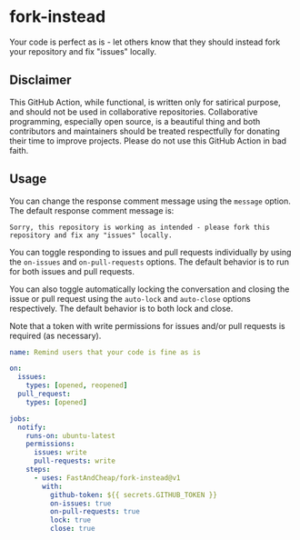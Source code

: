 # fork-instead
Your code is perfect as is - let others know that they should instead fork your
repository and fix "issues" locally.

## Disclaimer

This GitHub Action, while functional, is written only for satirical purpose, and
should not be used in collaborative repositories.  Collaborative programming,
especially open source, is a beautiful thing and both contributors and maintainers
should be treated respectfully for donating their time to improve projects.  Please
do not use this GitHub Action in bad faith.

## Usage

You can change the response comment message using the `message` option. The default
response comment message is:

`Sorry, this repository is working as intended - please fork this repository and fix any "issues" locally.`

You can toggle responding to issues and pull requests individually by using the
`on-issues` and `on-pull-requests` options.  The default behavior is to run for both
issues and pull requests.

You can also toggle automatically locking the conversation and closing the issue or
pull request using the `auto-lock` and `auto-close` options respectively.  The default
behavior is to both lock and close.

Note that a token with write permissions for issues and/or pull requests is required
(as necessary).

```yaml
name: Remind users that your code is fine as is

on:
  issues:
    types: [opened, reopened]
  pull_request:
    types: [opened]

jobs:
  notify:
    runs-on: ubuntu-latest
    permissions:
      issues: write
      pull-requests: write
    steps:
      - uses: FastAndCheap/fork-instead@v1
        with:
          github-token: ${{ secrets.GITHUB_TOKEN }}
          on-issues: true
          on-pull-requests: true
          lock: true
          close: true
```
